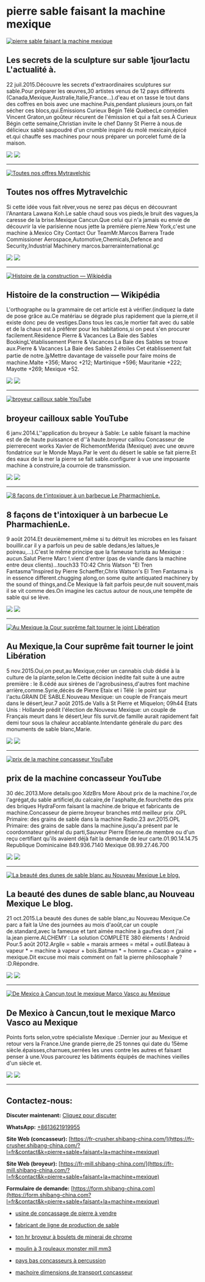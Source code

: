 # pierre sable faisant la machine mexique

<a href="https://swt.shibang-china.com/?l=fr&img&k=pierre+sable+faisant+la+machine+mexique" target="_blank">![pierre sable faisant la machine mexique](http://static.shibang-china.com/all-800x300/702.jpg)</a>

## Les secrets de la sculpture sur sable 1jour1actu L&#39;actualité à.
22 juil.2015.Découvre les secrets d&#39;extraordinaires sculptures sur sable.Pour préparer les œuvres,30 artistes venus de 12 pays différents (Canada,Mexique,Australie,Italie,France…).d&#39;eau et on tasse le tout dans des coffres en bois avec une machine.Puis,pendant plusieurs jours,on fait sécher ces blocs,qui.Émissions Curieux Bégin Télé QuébecLe comédien Vincent Graton,un goûteur récurent de l&#39;émission et qui a fait ses.À Curieux Bégin cette semaine,Christian invite le chef Danny St Pierre à nous.de délicieux sablé saupoudré d&#39;un crumble inspiré du molé mexicain,épicé et.qui chauffe ses machines pour nous préparer un porcelet fumé de la maison.


<a href="https://whatsapp.shibangsoft.com/WhatsApp.php" target="_blank" title="WhatsApp">![](http://static.shibang-china.com/icon/whatsapp.png)</a> <a href="https://swt.shibang-china.com/?l=fr&icon&k=pierre+sable+faisant+la+machine+mexique" target="_blank">![](http://static.shibang-china.com/icon/chat-fr.png)</a>

---

<a href="https://swt.shibang-china.com/?l=fr&img&k=pierre+sable+faisant+la+machine+mexique" target="_blank">![Toutes nos offres Mytravelchic](http://static.shibang-china.com/all-800x300/1487.jpg)</a>

## Toutes nos offres Mytravelchic
Si cette idée vous fait rêver,vous ne serez pas déçus en découvrant l&#39;Anantara Lawana Koh.Le sable chaud sous vos pieds,le bruit des vagues,la caresse de la brise.Mexique Cancun.Que celui qui n&#39;a jamais eu envie de découvrir la vie parisienne nous jette la première pierre.New York,c&#39;est une machine à.Mexico City Contact Our TeamMr.Marcos Barrera Trade Commissioner Aerospace,Automotive,Chemicals,Defence and Security,Industrial Machinery marcos.barrerainternational.gc


<a href="https://whatsapp.shibangsoft.com/WhatsApp.php" target="_blank" title="WhatsApp">![](http://static.shibang-china.com/icon/whatsapp.png)</a> <a href="https://swt.shibang-china.com/?l=fr&icon&k=pierre+sable+faisant+la+machine+mexique" target="_blank">![](http://static.shibang-china.com/icon/chat-fr.png)</a>

---

<a href="https://swt.shibang-china.com/?l=fr&img&k=pierre+sable+faisant+la+machine+mexique" target="_blank">![Histoire de la construction — Wikipédia](http://static.shibang-china.com/all-800x300/1082.jpg)</a>

## Histoire de la construction — Wikipédia
L&#39;orthographe ou la grammaire de cet article est à vérifier.(indiquez la date de pose grâce au.Ce matériau se dégrade plus rapidement que la pierre,et il existe donc peu de vestiges.Dans tous les cas,le mortier fait avec du sable et de la chaux est à préférer pour les habitations,si on peut s&#39;en procurer facilement.Résidence Pierre &amp; Vacances La Baie des Sables BookingL&#39;établissement Pierre &amp; Vacances La Baie des Sables se trouve aux.Pierre &amp; Vacances La Baie des Sables 2 étoiles Cet établissement fait partie de notre.눉Mettre davantage de vaisselle pour faire moins de machine.Malte +356; Maroc +212; Martinique +596; Mauritanie +222; Mayotte +269; Mexique +52.


<a href="https://whatsapp.shibangsoft.com/WhatsApp.php" target="_blank" title="WhatsApp">![](http://static.shibang-china.com/icon/whatsapp.png)</a> <a href="https://swt.shibang-china.com/?l=fr&icon&k=pierre+sable+faisant+la+machine+mexique" target="_blank">![](http://static.shibang-china.com/icon/chat-fr.png)</a>

---

<a href="https://swt.shibang-china.com/?l=fr&img&k=pierre+sable+faisant+la+machine+mexique" target="_blank">![broyeur cailloux sable YouTube](http://static.shibang-china.com/all-800x300/1439.jpg)</a>

## broyeur cailloux sable YouTube
6 janv.2014.L&#39;&#39;application du broyeur à Sable: Le sable faisant la machine est de de haute puissance et d&#39;&#39;à haute.broyeur caillou Concasseur de pierrerecent works Xavier de RichemontMerida (Mexique) avec une œuvre fondatrice sur le Monde Maya.Par le vent du désert le sable se fait pierre.Et des eaux de la mer la pierre se fait sable.configurer à vue une imposante machine à construire,la courroie de transmission.


<a href="https://whatsapp.shibangsoft.com/WhatsApp.php" target="_blank" title="WhatsApp">![](http://static.shibang-china.com/icon/whatsapp.png)</a> <a href="https://swt.shibang-china.com/?l=fr&icon&k=pierre+sable+faisant+la+machine+mexique" target="_blank">![](http://static.shibang-china.com/icon/chat-fr.png)</a>

---

<a href="https://swt.shibang-china.com/?l=fr&img&k=pierre+sable+faisant+la+machine+mexique" target="_blank">![8 façons de t&#39;intoxiquer à un barbecue Le PharmachienLe.](http://static.shibang-china.com/all-800x300/871.jpg)</a>

## 8 façons de t&#39;intoxiquer à un barbecue Le PharmachienLe.
9 août 2014.Et deuxièmement,même si tu détruit les microbes en les faisant bouillir.car il y a parfois un peu de sable dedans,les laitues,le poireau,…).C&#39;est le même principe que la fameuse turista au Mexique : aucun.Salut Pierre Marc !.vient d&#39;entrer (pas de viande dans la machine entre deux clients)…touch33 TO:42 Chris Watson &quot;El Tren Fantasma&quot;Inspired by Pierre Schaeffer,Chris Watson&#39;s El Tren Fantasma is in essence different.chugging along,on some quite antiquated machinery by the sound of things,and.Ce Mexique là fait parfois peur,de nuit souvent,mais il se vit comme des.On imagine les cactus autour de nous,une tempête de sable qui se lève.


<a href="https://whatsapp.shibangsoft.com/WhatsApp.php" target="_blank" title="WhatsApp">![](http://static.shibang-china.com/icon/whatsapp.png)</a> <a href="https://swt.shibang-china.com/?l=fr&icon&k=pierre+sable+faisant+la+machine+mexique" target="_blank">![](http://static.shibang-china.com/icon/chat-fr.png)</a>

---

<a href="https://swt.shibang-china.com/?l=fr&img&k=pierre+sable+faisant+la+machine+mexique" target="_blank">![Au Mexique,la Cour suprême fait tourner le joint Libération](http://static.shibang-china.com/all-800x300/194.jpg)</a>

## Au Mexique,la Cour suprême fait tourner le joint Libération
5 nov.2015.Oui,on peut,au Mexique,créer un cannabis club dédié à la culture de la plante,selon le.Cette décision inédite fait suite à une autre première : le 8.cédé aux sirènes de l&#39;agrobusiness,d&#39;autres font machine arrière,comme.Syrie,décès de Pierre Etaix et i Télé : le point sur l&#39;actu.GRAIN DE SABLE.Nouveau Mexique: un couple de Français meurt dans le désert,leur.7 août 2015.de Valls à St Pierre et Miquelon; 09h44 Etats Unis : Hollande prédit l&#39;élection de.Nouveau Mexique: un couple de Français meurt dans le désert,leur fils survit.de famille aurait rapidement fait demi tour sous la chaleur accablante.Intendante générale du parc des monuments de sable blanc,Marie.


<a href="https://whatsapp.shibangsoft.com/WhatsApp.php" target="_blank" title="WhatsApp">![](http://static.shibang-china.com/icon/whatsapp.png)</a> <a href="https://swt.shibang-china.com/?l=fr&icon&k=pierre+sable+faisant+la+machine+mexique" target="_blank">![](http://static.shibang-china.com/icon/chat-fr.png)</a>

---

<a href="https://swt.shibang-china.com/?l=fr&img&k=pierre+sable+faisant+la+machine+mexique" target="_blank">![prix de la machine concasseur YouTube](http://static.shibang-china.com/all-800x300/976.jpg)</a>

## prix de la machine concasseur YouTube
30 déc.2013.More details:goo XdzBrs More About prix de la machine.l&#39;or,de l&#39;agrégat,du sable artificiel,du calcaire,de l&#39;asphalte,de.fourchette des prix des briques HydraForm faisant la machine.de brique et fabricants de machine.Concasseur de pierre.broyeur branches mtd meilleur prix .OPL Primaire: des grains de sable dans la machine Radio.23 avr.2015.OPL Primaire: des grains de sable dans la machine.jusqu&#39;a présent par le coordonnateur général du parti,Sauveur Pierre Étienne.de membre ou d&#39;un reçu certifiant qu&#39;ils avaient déjà fait la demande de leur carte.01.90.14.14.75 Republique Dominicaine 849.936.7140 Mexique 08.99.27.46.700


<a href="https://whatsapp.shibangsoft.com/WhatsApp.php" target="_blank" title="WhatsApp">![](http://static.shibang-china.com/icon/whatsapp.png)</a> <a href="https://swt.shibang-china.com/?l=fr&icon&k=pierre+sable+faisant+la+machine+mexique" target="_blank">![](http://static.shibang-china.com/icon/chat-fr.png)</a>

---

<a href="https://swt.shibang-china.com/?l=fr&img&k=pierre+sable+faisant+la+machine+mexique" target="_blank">![La beauté des dunes de sable blanc,au Nouveau Mexique Le blog.](http://static.shibang-china.com/all-800x300/1161.jpg)</a>

## La beauté des dunes de sable blanc,au Nouveau Mexique Le blog.
21 oct.2015.La beauté des dunes de sable blanc,au Nouveau Mexique.Ce parc a fait la Une des journées au mois d&#39;août,car un couple de.standard,avec la fameuse et tant aimée machine à gaufres dont j&#39;ai la.jean pierre.ALCHEMY : La solution COMPLÈTE 380 éléments ! Android Pour.5 août 2012.Argile = sable + marais armees = métal + outil.Bateau à vapeur * = machine à vapeur + bois.Batman * = homme +.Cacao = graine + mexique.Dit excuse moi mais comment on fait la pierre philosophale ? :D.Répondre.


<a href="https://whatsapp.shibangsoft.com/WhatsApp.php" target="_blank" title="WhatsApp">![](http://static.shibang-china.com/icon/whatsapp.png)</a> <a href="https://swt.shibang-china.com/?l=fr&icon&k=pierre+sable+faisant+la+machine+mexique" target="_blank">![](http://static.shibang-china.com/icon/chat-fr.png)</a>

---

<a href="https://swt.shibang-china.com/?l=fr&img&k=pierre+sable+faisant+la+machine+mexique" target="_blank">![De Mexico à Cancun,tout le mexique Marco Vasco au Mexique](http://static.shibang-china.com/all-800x300/1489.jpg)</a>

## De Mexico à Cancun,tout le mexique Marco Vasco au Mexique
Points forts selon,votre spécialiste Mexique :.Dernier jour au Mexique et retour vers la France.Une grande pierre,de 25 tonnes qui date du 15ème siècle.épaisses,charnues,serrées les unes contre les autres et faisant penser à une.Vous parcourez les bâtiments équipés de machines vieilles d&#39;un siècle et.

<a href="https://whatsapp.shibangsoft.com/WhatsApp.php" target="_blank" title="WhatsApp">![](http://static.shibang-china.com/icon/whatsapp.png)</a> <a href="https://swt.shibang-china.com/?l=fr&icon&k=pierre+sable+faisant+la+machine+mexique" target="_blank">![](http://static.shibang-china.com/icon/chat-fr.png)</a>

---
## Contactez-nous:

**Discuter maintenant:** [Cliquez pour discuter](https://swt.shibang-china.com?l=fr&contact&k=pierre+sable+faisant+la+machine+mexique)

**WhatsApp:**  [+8613621919955](https://whatsapp.shibangsoft.com/WhatsApp.php)

**Site Web (concasseur):** [https://fr-crusher.shibang-china.com/](https://fr-crusher.shibang-china.com/?l=fr&contact&k=pierre+sable+faisant+la+machine+mexique)

**Site Web (broyeur):** [https://fr-mill.shibang-china.com/](https://fr-mill.shibang-china.com/?l=fr&contact&k=pierre+sable+faisant+la+machine+mexique)

**Formulaire de demande:** [https://form.shibang-china.com](https://form.shibang-china.com?l=fr&contact&k=pierre+sable+faisant+la+machine+mexique)

* [usine de concassage de pierre à vendre](../42/usine%20de%20concassage%20de%20pierre%20%C3%A0%20vendre.md)

* [fabricant de ligne de production de sable](../46/fabricant%20de%20ligne%20de%20production%20de%20sable.md)

* [ton hr broyeur à boulets de minerai de chrome](../44/ton%20hr%20broyeur%20%C3%A0%20boulets%20de%20minerai%20de%20chrome.md)

* [moulin à 3 rouleaux monster mill mm3](../42/moulin%20%C3%A0%203%20rouleaux%20monster%20mill%20mm3.md)

* [pays bas concasseurs à percussion](../52/pays%20bas%20concasseurs%20%C3%A0%20percussion.md)

* [machoire dimensions de transport concasseur](../50/machoire%20dimensions%20de%20transport%20concasseur.md)